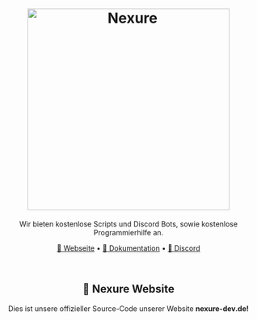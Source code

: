 <h1 align="center">
  <a href="http://nexure-dev.de" target="_blank"><img src="https://cdn.jsdelivr.net/gh/Nexure-Dev/assets@main/banner/v2-banner.png" alt="Nexure" width="400"></a>
</h1>
<p align="center">Wir bieten kostenlose Scripts und Discord Bots, sowie kostenlose Programmierhilfe an.</p>

<p align="center">
  <a href="https://nexure-dev.de" target="_blank">🔗 Webseite</a>
  •
  <a href="https://docs.nexure-dev.de" target="_blank">📕 Dokumentation</a>
  •
  <a href="https://dsc.gg/nexure" target="_blank">🦅 Discord</a>
</p>

<br>

<h2 align="center">
  🔗 Nexure Website
</h2>
<p align="center">Dies ist unsere offizieller Source-Code unserer Website <strong>nexure-dev.de!</strong></p>
